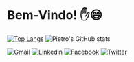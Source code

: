 # Bem-Vindo!  ✋😄

[![Top Langs](https://github-readme-stats.vercel.app/api/top-langs/?username=Pietro2704&langs_count=10)](https://github.com/anuraghazra/github-readme-stats)
![Pietro's GitHub stats](https://github-readme-stats.vercel.app/api?username=Pietro2704&show_icons=true&theme=transparent&include_all_commits=true&count_private=true)
<!--![Pietro's Github lang](https://github-readme-stats.vercel.app/api/top-langs/?username=Pietro2704&layout=compact&langs_count=16&theme=transparent)-->


[![Gmail](https://img.shields.io/badge/Gmail-D14836?style=for-the-badge&logo=gmail&logoColor=white)](https://mail.google.com/mail/u/0/?tab=rm&ogbl#inbox?compose=GTvVlcSHxHDqvjdfjTZBmLTPZtSCbTZtKPSHKhbgqPDHKGtJwMCPpBrbTjtJpHlKHfzStLGcVMxGV)
[![Linkedin](https://img.shields.io/badge/LinkedIn-0077B5?style=for-the-badge&logo=linkedin&logoColor=white)](https://www.linkedin.com/in/pietro-rosolia-557b04224/)
[![Facebook](https://img.shields.io/badge/Facebook-1877F2?style=for-the-badge&logo=facebook&logoColor=white)](https://facebook.com/pietro.rosolia)
[![Twitter](https://img.shields.io/badge/Twitter-1DA1F2?style=for-the-badge&logo=twitter&logoColor=white)](https://twitter.com/pietro_2704)
















<!--
**Pietro2704/Pietro2704** is a ✨ _special_ ✨ repository because its `README.md` (this file) appears on your GitHub profile.

Here are some ideas to get you started:

- 🔭 I’m currently working on ...
- 🌱 I’m currently learning ...
- 👯 I’m looking to collaborate on ...
- 🤔 I’m looking for help with ...
- 💬 Ask me about ...
- 📫 How to reach me: ...
- 😄 Pronouns: ...
- ⚡ Fun fact: ...
-->
